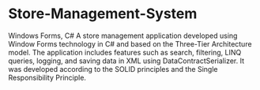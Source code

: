 # Store-Management-System
Windows Forms, C#
A store management application developed using Window Forms technology in C# and based on the Three-Tier Architecture model.
The application includes features such as search, filtering, LINQ queries, logging, and saving data in XML using DataContractSerializer.
It was developed according to the SOLID principles and the Single Responsibility Principle.
